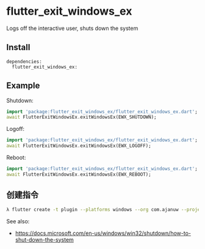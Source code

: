 # flutter_exit_windows_ex

Logs off the interactive user, shuts down the system

## Install
```
dependencies:
  flutter_exit_windows_ex:
```

## Example
Shutdown:
```dart
import 'package:flutter_exit_windows_ex/flutter_exit_windows_ex.dart';
await FlutterExitWindowsEx.exitWindowsEx(EWX_SHUTDOWN);
```

Logoff:
```dart
import 'package:flutter_exit_windows_ex/flutter_exit_windows_ex.dart';
await FlutterExitWindowsEx.exitWindowsEx(EWX_LOGOFF);
```

Reboot:
```dart
import 'package:flutter_exit_windows_ex/flutter_exit_windows_ex.dart';
await FlutterExitWindowsEx.exitWindowsEx(EWX_REBOOT);
```

## 创建指令
```sh
λ flutter create -t plugin --platforms windows --org com.ajanuw --project-name flutter_exit_windows_ex ./
```

See also:
- https://docs.microsoft.com/en-us/windows/win32/shutdown/how-to-shut-down-the-system
